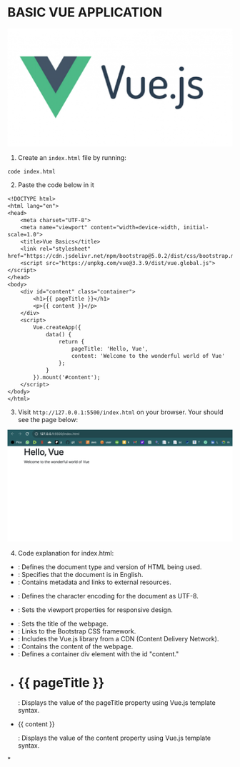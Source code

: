 # BASIC VUE APPLICATION
![vue](./img/vuejs.png)

1. Create an `index.html` file by running:

```
code index.html
```

2. Paste the code below in it

```
<!DOCTYPE html>
<html lang="en">
<head>
    <meta charset="UTF-8">
    <meta name="viewport" content="width=device-width, initial-scale=1.0">
    <title>Vue Basics</title>
    <link rel="stylesheet" href="https://cdn.jsdelivr.net/npm/bootstrap@5.0.2/dist/css/bootstrap.min.css">
    <script src="https://unpkg.com/vue@3.3.9/dist/vue.global.js"></script>
</head>
<body>
    <div id="content" class="container"> 
        <h1>{{ pageTitle }}</h1>
        <p>{{ content }}</p> 
    </div>
    <script>
        Vue.createApp({
            data() {
                return {
                    pageTitle: 'Hello, Vue',
                    content: 'Welcome to the wonderful world of Vue'
                };
            }
        }).mount('#content');
    </script>
</body>
</html>
```

3. Visit `http://127.0.0.1:5500/index.html` on your browser. Your should see the page below:

![index.html](./img/1.png)


4. Code explanation for index.html:

* <!DOCTYPE html>: Defines the document type and version of HTML being used.

* <html lang="en">: Specifies that the document is in English.

* <head>: Contains metadata and links to external resources.

* <meta charset="UTF-8">: Defines the character encoding for the document as UTF-8.

* <meta name="viewport" content="width=device-width, initial-scale=1.0">: Sets the viewport properties for responsive design.

* <title>Vue Basics</title>: Sets the title of the webpage.

* <link rel="stylesheet" href="https://cdn.jsdelivr.net/npm/bootstrap@5.0.2/dist/css/bootstrap.min.css">: Links to the Bootstrap CSS framework.

* <script src="https://unpkg.com/vue@3.3.9/dist/vue.global.js"></script>: Includes the Vue.js library from a CDN (Content Delivery Network).

* <body>: Contains the content of the webpage.

* <div id="content" class="container">: Defines a container div element with the id "content."

* <h1>{{ pageTitle }}</h1>: Displays the value of the pageTitle property using Vue.js template syntax.

* <p>{{ content }}</p>: Displays the value of the content property using Vue.js template syntax.

*<script>: Contains the JavaScript code for the Vue.js application.

* Vue.createApp({ ... }): Creates a Vue application instance.

* data() { ... }: Defines the data properties for the Vue application, including pageTitle and content.

* .mount('#content'): Mounts the Vue application to the "content" div element, making it control the content within that element.


# vue-js-basics
